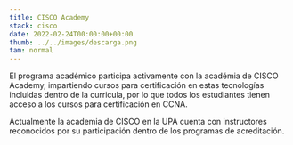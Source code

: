 ```yaml
---
title: CISCO Academy
stack: cisco
date: 2022-02-24T00:00:00+00:00
thumb: ../../images/descarga.png
tam: normal
---
```


<div class = "texto-card">
El programa académico participa activamente con la académia de CISCO Academy, impartiendo cursos para certificación en estas tecnologías incluidas dentro de la curricula, por lo que todos los estudiantes tienen acceso a los cursos para certificación en CCNA. 

Actualmente la academia de CISCO en la UPA cuenta con instructores reconocidos por su participación dentro de los programas de acreditación.
</div>

